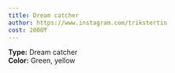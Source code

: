 ```yaml
---
title: Dream catcher
author: https://www.instagram.com/trikstertin
cost: 2000₸
---
```

**Type:** Dream catcher  
**Color:** Green, yellow  